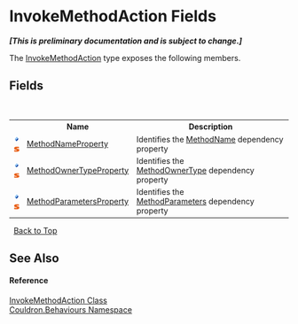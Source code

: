 # InvokeMethodAction Fields
 _**\[This is preliminary documentation and is subject to change.\]**_

The <a href="T_Couldron_Behaviours_InvokeMethodAction">InvokeMethodAction</a> type exposes the following members.


## Fields
&nbsp;<table><tr><th></th><th>Name</th><th>Description</th></tr><tr><td>![Public field](media/pubfield.gif "Public field")![Static member](media/static.gif "Static member")</td><td><a href="F_Couldron_Behaviours_InvokeMethodAction_MethodNameProperty">MethodNameProperty</a></td><td>
Identifies the <a href="P_Couldron_Behaviours_InvokeMethodAction_MethodName">MethodName</a>&nbsp;dependency property</td></tr><tr><td>![Public field](media/pubfield.gif "Public field")![Static member](media/static.gif "Static member")</td><td><a href="F_Couldron_Behaviours_InvokeMethodAction_MethodOwnerTypeProperty">MethodOwnerTypeProperty</a></td><td>
Identifies the <a href="P_Couldron_Behaviours_InvokeMethodAction_MethodOwnerType">MethodOwnerType</a>&nbsp;dependency property</td></tr><tr><td>![Public field](media/pubfield.gif "Public field")![Static member](media/static.gif "Static member")</td><td><a href="F_Couldron_Behaviours_InvokeMethodAction_MethodParametersProperty">MethodParametersProperty</a></td><td>
Identifies the <a href="P_Couldron_Behaviours_InvokeMethodAction_MethodParameters">MethodParameters</a>&nbsp;dependency property</td></tr></table>&nbsp;
<a href="#invokemethodaction-fields">Back to Top</a>

## See Also


#### Reference
<a href="T_Couldron_Behaviours_InvokeMethodAction">InvokeMethodAction Class</a><br /><a href="N_Couldron_Behaviours">Couldron.Behaviours Namespace</a><br />